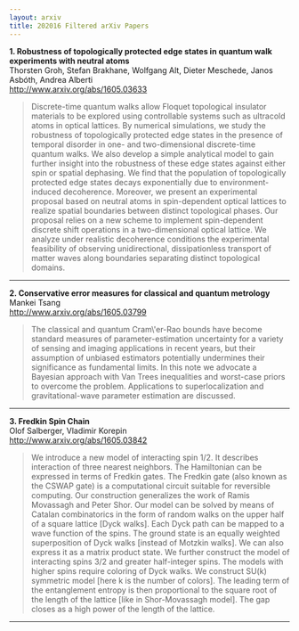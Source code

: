 ```yaml
---
layout: arxiv
title: 202016 Filtered arXiv Papers
---
```


**1.    Robustness of topologically protected edge states in quantum walk experiments with neutral atoms**  
Thorsten Groh, Stefan Brakhane, Wolfgang Alt, Dieter Meschede, Janos Asbóth, Andrea Alberti  
http://www.arxiv.org/abs/1605.03633  
<blockquote>
<p>
Discrete-time quantum walks allow Floquet topological insulator materials to be explored using controllable systems such as ultracold atoms in optical lattices. By numerical simulations, we study the robustness of topologically protected edge states in the presence of temporal disorder in one- and two-dimensional discrete-time quantum walks. We also develop a simple analytical model to gain further insight into the robustness of these edge states against either spin or spatial dephasing. We find that the population of topologically protected edge states decays exponentially due to environment-induced decoherence. Moreover, we present an experimental proposal based on neutral atoms in spin-dependent optical lattices to realize spatial boundaries between distinct topological phases. Our proposal relies on a new scheme to implement spin-dependent discrete shift operations in a two-dimensional optical lattice. We analyze under realistic decoherence conditions the experimental feasibility of observing unidirectional, dissipationless transport of matter waves along boundaries separating distinct topological domains.
</p>
</blockquote>

------

**2.    Conservative error measures for classical and quantum metrology**  
Mankei Tsang  
http://www.arxiv.org/abs/1605.03799  
<blockquote>
<p>
The classical and quantum Cram\'er-Rao bounds have become standard measures of parameter-estimation uncertainty for a variety of sensing and imaging applications in recent years, but their assumption of unbiased estimators potentially undermines their significance as fundamental limits. In this note we advocate a Bayesian approach with Van Trees inequalities and worst-case priors to overcome the problem. Applications to superlocalization and gravitational-wave parameter estimation are discussed.
</p>
</blockquote>

------

**3.    Fredkin Spin Chain**  
Olof Salberger, Vladimir Korepin  
http://www.arxiv.org/abs/1605.03842  
<blockquote>
<p>
We introduce a new model of interacting spin 1/2. It describes interaction of three nearest neighbors. The Hamiltonian can be expressed in terms of Fredkin gates. The Fredkin gate (also known as the CSWAP gate) is a computational circuit suitable for reversible computing. Our construction generalizes the work of Ramis Movassagh and Peter Shor. Our model can be solved by means of Catalan combinatorics in the form of random walks on the upper half of a square lattice [Dyck walks]. Each Dyck path can be mapped to a wave function of the spins. The ground state is an equally weighted superposition of Dyck walks [instead of Motzkin walks]. We can also express it as a matrix product state. We further construct the model of interacting spins 3/2 and greater half-integer spins. The models with higher spins require coloring of Dyck walks. We construct SU(k) symmetric model [here k is the number of colors]. The leading term of the entanglement entropy is then proportional to the square root of the length of the lattice [like in Shor-Movassagh model]. The gap closes as a high power of the length of the lattice.
</p>
</blockquote>

------

